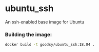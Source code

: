 # ubuntu_ssh

An ssh-enabled base image for Ubuntu

### Building the image:

```bash
docker build -t goodsy/ubuntu_ssh:18.04 .
```